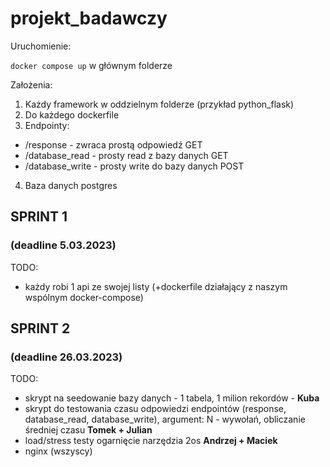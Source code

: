# projekt_badawczy

Uruchomienie:

`docker compose up` w głównym folderze

Założenia:

1. Każdy framework w oddzielnym folderze (przykład python_flask)
2. Do każdego dockerfile
3. Endpointy:
- /response - zwraca prostą odpowiedź GET
- /database_read - prosty read z bazy danych GET
- /database_write - prosty write do bazy danych POST
4. Baza danych postgres

## SPRINT 1 
### (deadline 5.03.2023)

TODO: 
- każdy robi 1 api ze swojej listy (+dockerfile działający z naszym wspólnym docker-compose)

## SPRINT 2 
### (deadline 26.03.2023)

TODO: 
- skrypt na seedowanie bazy danych - 1 tabela, 1 milion rekordów - **Kuba**
- skrypt do testowania czasu odpowiedzi endpointów (response, database_read, database_write), argument: N - wywołań, obliczanie średniej czasu **Tomek + Julian**
- load/stress testy ogarnięcie narzędzia 2os **Andrzej + Maciek**
- nginx (wszyscy)
